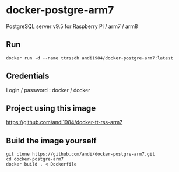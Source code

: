 # docker-postgre-arm7
PostgreSQL server v9.5 for Raspberry Pi / arm7 / arm8

## Run

    docker run -d --name ttrssdb andi1984/docker-postgre-arm7:latest

## Credentials

Login / password : docker / docker

## Project using this image

https://github.com/andi1984/docker-tt-rss-arm7

## Build the image yourself

    git clone https://github.com/andi/docker-postgre-arm7.git
    cd docker-postgre-arm7
    docker build . < Dockerfile

